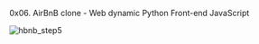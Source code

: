 0x06. AirBnB clone - Web dynamic
Python
Front-end
JavaScript

![hbnb_step5](https://github.com/user-attachments/assets/c0bc26bd-c220-48d1-867d-83ead8c7a5f9)
